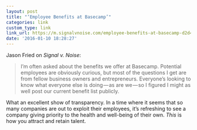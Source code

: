 ```yaml
---
layout: post
title: "‘Employee Benefits at Basecamp’"
categories: link
custom_type: link
link_url: https://m.signalvnoise.com/employee-benefits-at-basecamp-d2d46fd06c58?gi=ccfbe6430075
date: '2016-01-10 18:28:27'
---
```

Jason Fried on *Signal v. Noise*:

> I’m often asked about the benefits we offer at Basecamp. Potential employees are obviously curious, but most of the questions I get are from fellow business owners and entrepreneurs. Everyone’s looking to know what everyone else is doing — as are we — so I figured I might as well post our current benefit list publicly.

What an excellent show of transparency. In a time where it seems that so many companies are out to exploit their employees, it’s refreshing to see a company giving priority to the health and well-being of their own. *This* is how you attract and retain talent.